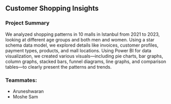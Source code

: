 <h2>Customer Shopping Insights </h2>

<h3>Project Summary</h3>
<p>
We analyzed shopping patterns in 10 malls in Istanbul from 2021 to 2023, looking at different age groups and both men and women. Using a star schema data model, we explored details like invoices, customer profiles, payment types, products, and mall locations. Using Power BI for data visualization, we created various visuals—including pie charts, bar graphs, column graphs, stacked bars, funnel diagrams, line graphs, and comparison tables—to clearly present the patterns and trends.
</p>
<h3>Teammates:</h3>
<ul>
<li>Aruneshwaran</li>
<li>Moshe Sam</li>
</ul>
